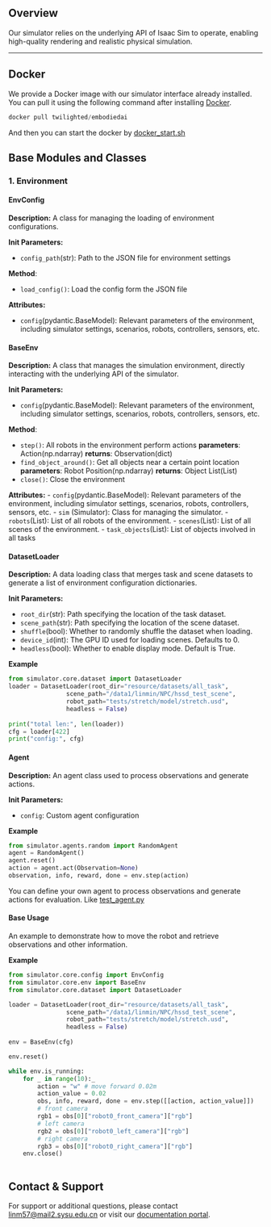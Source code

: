 ## Overview

 Our simulator relies on the underlying API of Isaac Sim to operate, enabling high-quality rendering and realistic physical simulation.
 
___

## Docker

We provide a Docker image with our simulator interface already installed. You can pull it using the following command after installing [Docker](https://docs.docker.com/engine/install/).

```python
docker pull twilighted/embodiedai
```

And then you can start the docker by [docker_start.sh](../scripts/docker_start.sh)

## Base Modules and Classes
###  **1. Environment**
#### **EnvConfig**

**Description:** A class for managing the loading of environment configurations. 

**Init Parameters:**
- `config_path`(str): Path to the JSON file for environment settings

**Method**:
- `load_config()`: Load the config form the JSON file

**Attributes:**
- `config`(pydantic.BaseModel): Relevant parameters of the environment, including simulator settings, scenarios, robots, controllers, sensors, etc.


#### **BaseEnv**

**Description:** A class that manages the simulation environment, directly interacting with the underlying API of the simulator.

**Init Parameters:**
- `config`(pydantic.BaseModel): Relevant parameters of the environment, including simulator settings, scenarios, robots, controllers, sensors, etc.

**Method**:
- `step()`: All robots in the environment perform actions 
        **parameters**: Action(np.ndarray)
        **returns**: Observation(dict)
- `find_object_around()`: Get all objects near a certain point location
        **parameters**: Robot Position(np.ndarray)
        **returns**: Object List(List)
- `close()`: Close the environment

**Attributes:**
	- `config`(pydantic.BaseModel): Relevant parameters of the environment, including simulator settings, scenarios, robots, controllers, sensors, etc.
	- `sim` (Simulator): Class for managing the simulator.
	- `robots`(List): List of all robots of the environment. 
	- `scenes`(List): List of all scenes of the environment.
	- `task_objects`(List): List of objects involved in all tasks

#### **DatasetLoader**

**Description:** A data loading class that merges task and scene datasets to generate a list of environment configuration dictionaries.

**Init Parameters:**
- `root_dir`(str): Path specifying the location of the task dataset.
- `scene_path`(str): Path specifying the location of the scene dataset.
- `shuffle`(bool):  Whether to randomly shuffle the dataset when loading.
- `device_id`(int): The GPU ID used for loading scenes. Defaults to 0.
- `headless`(bool):  Whether to enable display mode. Default is True.

**Example**
```python
from simulator.core.dataset import DatasetLoader
loader = DatasetLoader(root_dir="resource/datasets/all_task",
				scene_path="/data1/linmin/NPC/hssd_test_scene",
				robot_path="tests/stretch/model/stretch.usd",
				headless = False)
				
print("total len:", len(loader))
cfg = loader[422]
print("config:", cfg)
```

#### **Agent**

**Description:**  An agent class used to process observations and generate actions.

**Init Parameters:**
- `config`: Custom agent configuration

**Example**
```python
from simulator.agents.random import RandomAgent
agent = RandomAgent()
agent.reset()
action = agent.act(Observation=None)
observation, info, reward, done = env.step(action)
```
You can define your own agent to process observations and generate actions for evaluation. Like [test_agent.py](../tests/test_scene/test_agent.py)

#### **Base Usage**

An example to demonstrate how to move the robot and retrieve observations and other information.


**Example**
```python
from simulator.core.config import EnvConfig
from simulator.core.env import BaseEnv
from simulator.core.dataset import DatasetLoader

loader = DatasetLoader(root_dir="resource/datasets/all_task",
				scene_path="/data1/linmin/NPC/hssd_test_scene",
				robot_path="tests/stretch/model/stretch.usd",
				headless = False)
				
env = BaseEnv(cfg)

env.reset()

while env.is_running:
    for _ in range(10):_
		action = "w" # move forward 0.02m
        action_value = 0.02 
        obs, info, reward, done = env.step([[action, action_value]])
        # front camera
		rgb1 = obs[0]["robot0_front_camera"]["rgb"] 
		# left camera
		rgb2 = obs[0]["robot0_left_camera"]["rgb"]
		# right camera 
		rgb3 = obs[0]["robot0_right_camera"]["rgb"]
	env.close()
	    
```


## Contact & Support

For support or additional questions, please contact linm57@mail2.sysu.edu.cn or visit our [documentation portal](https://github.com/pzhren/InfiniteWorld).
